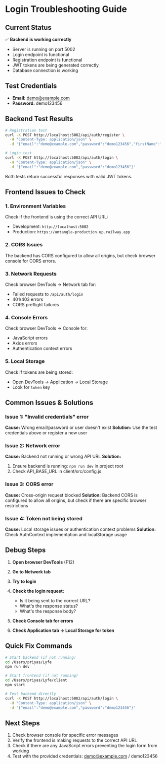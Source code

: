 # Login Troubleshooting Guide

## Current Status
✅ **Backend is working correctly**
- Server is running on port 5002
- Login endpoint is functional
- Registration endpoint is functional
- JWT tokens are being generated correctly
- Database connection is working

## Test Credentials
- **Email:** demo@example.com
- **Password:** demo123456

## Backend Test Results
```bash
# Registration test
curl -X POST http://localhost:5002/api/auth/register \
  -H "Content-Type: application/json" \
  -d '{"email":"demo@example.com","password":"demo123456","firstName":"Demo","lastName":"User"}'

# Login test
curl -X POST http://localhost:5002/api/auth/login \
  -H "Content-Type: application/json" \
  -d '{"email":"demo@example.com","password":"demo123456"}'
```

Both tests return successful responses with valid JWT tokens.

## Frontend Issues to Check

### 1. Environment Variables
Check if the frontend is using the correct API URL:
- Development: `http://localhost:5002`
- Production: `https://untangle-production.up.railway.app`

### 2. CORS Issues
The backend has CORS configured to allow all origins, but check browser console for CORS errors.

### 3. Network Requests
Check browser DevTools → Network tab for:
- Failed requests to `/api/auth/login`
- 401/403 errors
- CORS preflight failures

### 4. Console Errors
Check browser DevTools → Console for:
- JavaScript errors
- Axios errors
- Authentication context errors

### 5. Local Storage
Check if tokens are being stored:
- Open DevTools → Application → Local Storage
- Look for `token` key

## Common Issues & Solutions

### Issue 1: "Invalid credentials" error
**Cause:** Wrong email/password or user doesn't exist
**Solution:** Use the test credentials above or register a new user

### Issue 2: Network error
**Cause:** Backend not running or wrong API URL
**Solution:** 
1. Ensure backend is running: `npm run dev` in project root
2. Check API_BASE_URL in client/src/config.js

### Issue 3: CORS error
**Cause:** Cross-origin request blocked
**Solution:** Backend CORS is configured to allow all origins, but check if there are specific browser restrictions

### Issue 4: Token not being stored
**Cause:** Local storage issues or authentication context problems
**Solution:** Check AuthContext implementation and localStorage usage

## Debug Steps

1. **Open browser DevTools** (F12)
2. **Go to Network tab**
3. **Try to login**
4. **Check the login request:**
   - Is it being sent to the correct URL?
   - What's the response status?
   - What's the response body?

5. **Check Console tab for errors**

6. **Check Application tab → Local Storage for token**

## Quick Fix Commands

```bash
# Start backend (if not running)
cd /Users/priyas/Lyfe
npm run dev

# Start frontend (if not running)
cd /Users/priyas/Lyfe/client
npm start

# Test backend directly
curl -X POST http://localhost:5002/api/auth/login \
  -H "Content-Type: application/json" \
  -d '{"email":"demo@example.com","password":"demo123456"}'
```

## Next Steps
1. Check browser console for specific error messages
2. Verify the frontend is making requests to the correct API URL
3. Check if there are any JavaScript errors preventing the login form from working
4. Test with the provided credentials: demo@example.com / demo123456
